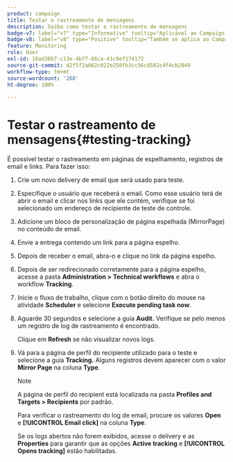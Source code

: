 ```yaml
---
product: campaign
title: Testar o rastreamento de mensagens
description: Saiba como testar o rastreamento de mensagens
badge-v7: label="v7" type="Informative" tooltip="Aplicável ao Campaign Classic v7"
badge-v8: label="v8" type="Positive" tooltip="Também se aplica ao Campaign v8"
feature: Monitoring
role: User
exl-id: 16ad36b7-c13e-4b77-86ca-41c9ef174172
source-git-commit: d2f5f2a662c022e258fb3cc56c8502c4f4cb2849
workflow-type: tm+mt
source-wordcount: '268'
ht-degree: 100%

---
```


# Testar o rastreamento de mensagens{#testing-tracking}

É possível testar o rastreamento em páginas de espelhamento, registros de email e links. Para fazer isso:

1. Crie um novo delivery de email que será usado para teste.
1. Especifique o usuário que receberá o email. Como esse usuário terá de abrir o email e clicar nos links que ele contém, verifique se foi selecionado um endereço de recipiente de teste de controle.
1. Adicione um bloco de personalização de página espelhada (MirrorPage) no conteúdo de email.
1. Envie a entrega contendo um link para a página espelho.
1. Depois de receber o email, abra-o e clique no link da página espelho.
1. Depois de ser redirecionado corretamente para a página espelho, acesse a pasta **Administration > Technical workflows** e abra o workflow **Tracking**.
1. Inicie o fluxo de trabalho, clique com o botão direito do mouse na atividade **Scheduler** e selecione **Execute pending task now**.
1. Aguarde 30 segundos e selecione a guia **Audit.** Verifique se pelo menos um registro de log de rastreamento é encontrado.

   Clique em **Refresh** se não visualizar novos logs.

1. Vá para a página de perfil do recipiente utilizado para o teste e selecione a guia **Tracking.** Alguns registros devem aparecer com o valor **Mirror Page** na coluna **Type**.

   >[!NOTE]
   >
   >A página de perfil do recipient está localizada na pasta **Profiles and Targets > Recipients** por padrão.

   Para verificar o rastreamento do log de email, procure os valores **Open** e **[!UICONTROL Email click]** na coluna **Type**.

   Se os logs abertos não forem exibidos, acesse o delivery e as **Properties** para garantir que as opções **Active tracking** e **[!UICONTROL Opens tracking]** estão habilitadas.

